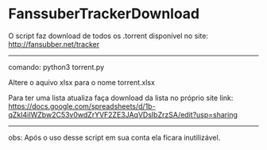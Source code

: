 # FanssuberTrackerDownload
O script faz download de todos os .torrent disponível no site: http://fansubber.net/tracker



----------------------------------------------------------------------------------------------------------------------------------
comando: python3 torrent.py 

Altere o aquivo xlsx para o nome torrent.xlsx


Para ter uma lista atualiza faça download da lista no próprio site
link: https://docs.google.com/spreadsheets/d/1b-qZkI4iIWZbw2C53v0wdZrYVF2ZE3JAqVDsIbZrzSA/edit?usp=sharing





----------------------------------------------------------------------------------------------------------------------------------


obs: Após o uso desse script em sua conta ela ficara inutilizável.

